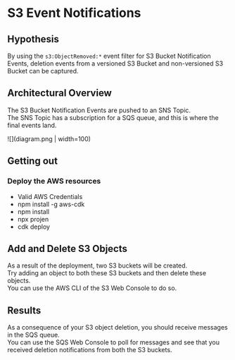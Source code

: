 # S3 Event Notifications

## Hypothesis

By using the `s3:ObjectRemoved:*` event filter for S3 Bucket Notification Events, deletion events from a versioned S3 Bucket and non-versioned S3 Bucket can be captured.

## Architectural Overview

The S3 Bucket Notification Events are pushed to an SNS Topic.  
The SNS Topic has a subscription for a SQS queue, and this is where the final events land.

![](diagram.png | width=100)

## Getting out

### Deploy the AWS resources

- Valid AWS Credentials
- npm install -g aws-cdk
- npm install
- npx projen
- cdk deploy

## Add and Delete S3 Objects

As a result of the deployment, two S3 buckets will be created.  
Try adding an object to both these S3 buckets and then delete these objects.  
You can use the AWS CLI of the S3 Web Console to do so.

## Results

As a consequence of your S3 object deletion, you should receive messages in the SQS queue.  
You can use the SQS Web Console to poll for messages and see that you received deletion notifications from both the S3 buckets.
